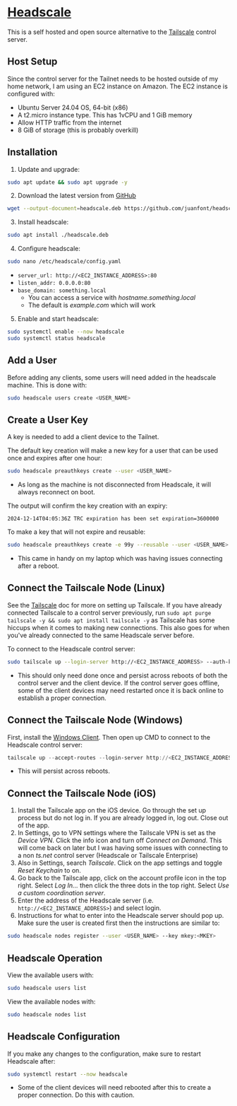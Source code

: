 # [Headscale](https://headscale.net/)

This is a self hosted and open source alternative to the [Tailscale](./tailscale.md) control server.
## Host Setup

Since the control server for the Tailnet needs to be hosted outside of my home network, I am using an EC2 instance on Amazon. The EC2 instance is configured with:
- Ubuntu Server 24.04 OS, 64-bit (x86)
- A t2.micro instance type. This has 1vCPU and 1 GiB memory
- Allow HTTP traffic from the internet
- 8 GiB of storage (this is probably overkill)
## Installation

1. Update and upgrade:
```bash
sudo apt update && sudo apt upgrade -y
```

2. Download the latest version from [GitHub](https://github.com/juanfont/headscale/releases)
```bash 
wget --output-document=headscale.deb https://github.com/juanfont/headscale/releases/download/v0.23.0/headscale_0.23.0_linux_amd64.deb
```

3. Install headscale:
```bash
sudo apt install ./headscale.deb
```

4. Configure headscale:
```bash
sudo nano /etc/headscale/config.yaml
```
- `server_url: http://<EC2_INSTANCE_ADDRESS>:80`
- `listen_addr: 0.0.0.0:80`
- `base_domain: something.local`
	- You can access a service with *hostname.something.local*
	- The default is *example.com* which will work

5. Enable and start headscale:
```bash
sudo systemctl enable --now headscale
sudo systemctl status headscale
```
## Add a User

Before adding any clients, some users will need added in the headscale machine. This is done with:
```bash
sudo headscale users create <USER_NAME>
```
## Create a User Key

A key is needed to add a client device to the Tailnet.

The default key creation will make a new key for a user that can be used once and expires after one hour:
```bash
sudo headscale preauthkeys create --user <USER_NAME>
```
- As long as the machine is not disconnected from Headscale, it will always reconnect on boot.

The output will confirm the key creation with an expiry:
```log
2024-12-14T04:05:36Z TRC expiration has been set expiration=3600000
```

To make a key that will not expire and reusable:
```bash
sudo headscale preauthkeys create -e 99y --reusable --user <USER_NAME>
```
- This came in handy on my laptop which was having issues connecting after a reboot.
## Connect the Tailscale Node (Linux)

See the [Tailscale](./tailscale.md) doc for more on setting up Tailscale. If you have already connected Tailscale to a control server previously, run `sudo apt purge tailscale -y && sudo apt install tailscale -y` as Tailscale has some hiccups when it comes to making new connections. This also goes for when you've already connected to the same Headscale server before.

To connect to the Headscale control server:
```bash
sudo tailscale up --login-server http://<EC2_INSTANCE_ADDRESS> --auth-key <AUTH_KEY>
```
- This should only need done once and persist across reboots of both the control server and the client device. If the control server goes offline, some of the client devices may need restarted once it is back online to establish a proper connection.
## Connect the Tailscale Node (Windows)

First, install the [Windows Client](tailscale.com/download/windows). Then open up CMD to connect to the Headscale control server:
```powershell
tailscale up --accept-routes --login-server http://<EC2_INSTANCE_ADDRESS> --auth-key <AUTH_KEY>
```
- This will persist across reboots.
## Connect the Tailscale Node (iOS)

1. Install the Tailscale app on the iOS device. Go through the set up process but do not log in. If you are already logged in, log out. Close out of the app.
2. In Settings, go to VPN settings where the Tailscale VPN is set as the *Device VPN*. Click the info icon and turn off *Connect on Demand*. This will come back on later but I was having some issues with connecting to a non *ts.net* control server (Headscale or Tailscale Enterprise)
3. Also in Settings, search *Tailscale*. Click on the app settings and toggle *Reset Keychain* to on.
4. Go back to the Tailscale app, click on the account profile icon in the top right. Select *Log In...* then click the three dots in the top right. Select *Use a custom coordination server*.
5. Enter the address of the Headscale server (i.e. `http://<EC2_INSTANCE_ADDRESS>`) and select login.
6. Instructions for what to enter into the Headscale server should pop up. Make sure the user is created first then the instructions are similar to:
```bash
sudo headscale nodes register --user <USER_NAME> --key mkey:<MKEY>
```
## Headscale Operation

View the available users with:
```bash
sudo headscale users list
```

View the available nodes with:
```bash
sudo headscale nodes list
```
## Headscale Configuration

If you make any changes to the configuration, make sure to restart Headscale after:
```bash
sudo systemctl restart --now headscale
```
- Some of the client devices will need rebooted after this to create a proper connection. Do this with caution.
